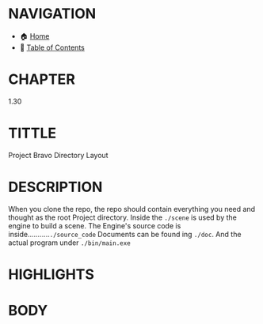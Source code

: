 # NAVIGATION
- 🏠 [Home](../../../readme.md)
- 📖 [Table of Contents](../docs_Chapter_0.00_Table_of_Contents/doc_Chapter_0.00_Table_of_Contents.md)

# CHAPTER
1.30


# TITTLE
Project Bravo Directory Layout


# DESCRIPTION
When you clone the repo, the repo should contain everything you need and thought as the root Project directory. Inside the `./scene` is used by the engine to build a scene. The Engine's source code is inside...........`./source_code` Documents can be found ing `./doc`. And the actual program under `./bin/main.exe`

# HIGHLIGHTS



# BODY
